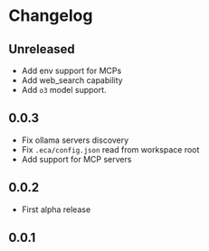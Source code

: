 # Changelog

## Unreleased

- Add env support for MCPs
- Add web_search capability
- Add `o3` model support.

## 0.0.3

- Fix ollama servers discovery
- Fix `.eca/config.json` read from workspace root
- Add support for MCP servers

## 0.0.2

- First alpha release

## 0.0.1
